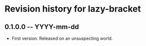 # Revision history for lazy-bracket

## 0.1.0.0 -- YYYY-mm-dd

* First version. Released on an unsuspecting world.

